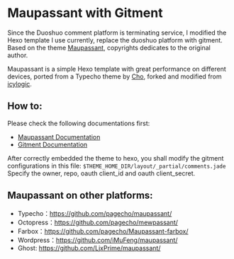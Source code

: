 # Maupassant with Gitment

Since the Duoshuo comment platform is terminating service, I modified the Hexo template I use currently, replace the duoshuo platform with gitment. Based on the theme [Maupassant](https://github.com/tufu9441/maupassant-hexo), copyrights dedicates to the original author. 

Maupassant is a simple Hexo template with great performance on different devices, ported from a Typecho theme by [Cho](https://github.com/pagecho/maupassant/), forked and modified from [icylogic](https://github.com/icylogic/maupassant-hexo/).

## How to:

Please check the following documentations first:
- [Maupassant Documentation](https://github.com/tufu9441/maupassant-hexo/blob/master/README.md)
- [Gitment Documentation](https://github.com/imsun/gitment)

After correctly embedded the theme to hexo, you shall modify the gitment configurations in this file:
`$THEME_HOME_DIR/layout/_partial/comments.jade`
Specify the owner, repo, oauth client_id and oauth client_secret.

## Maupassant on other platforms:
+ Typecho：https://github.com/pagecho/maupassant/
+ Octopress：https://github.com/pagecho/mewpassant/
+ Farbox：https://github.com/pagecho/Maupassant-farbox/
+ Wordpress：https://github.com/iMuFeng/maupassant/
+ Ghost: https://github.com/LjxPrime/maupassant/
